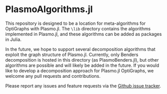 # PlasmoAlgorithms.jl

This repository is designed to be a location for meta-algorithms for OptiGraphs with Plasmo.jl. The `\lib` directory contains the algorithms implemented in Plasmo.jl, and these algorithms can be added as packages in Julia.

In the future, we hope to support several decomposition algorithms that exploit the graph structure of Plasmo.jl. Currently, only Benders decomposition is hosted in this directory (as PlasmoBenders.jl), but other algorithms are possible and will likely be added in the future. If you would like to develop a decomposition approach for Plasmo.jl OptiGraphs, we welcome any pull requests and contributions. 

Please report any issues and feature requests via the [Github issue tracker](https://github.com/plasmo-dev/PlasmoAlgorithms.jl/issues).
